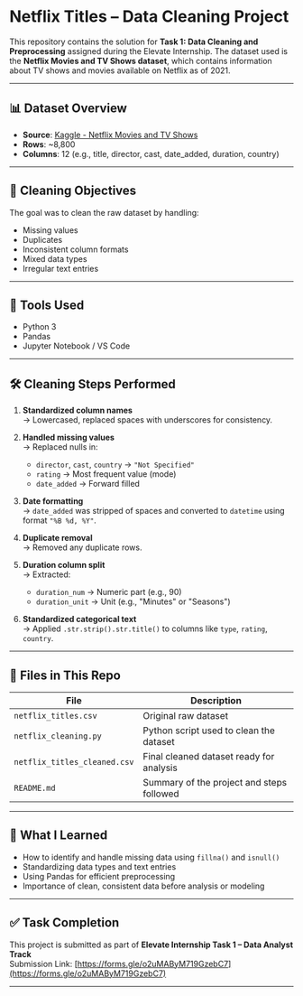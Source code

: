 # Netflix Titles – Data Cleaning Project

This repository contains the solution for **Task 1: Data Cleaning and Preprocessing** assigned during the Elevate Internship. The dataset used is the **Netflix Movies and TV Shows dataset**, which contains information about TV shows and movies available on Netflix as of 2021.

---

## 📊 Dataset Overview

- **Source**: [Kaggle - Netflix Movies and TV Shows](https://www.kaggle.com/datasets/shivamb/netflix-shows)
- **Rows**: ~8,800
- **Columns**: 12 (e.g., title, director, cast, date_added, duration, country)

---

## 🧹 Cleaning Objectives

The goal was to clean the raw dataset by handling:
- Missing values
- Duplicates
- Inconsistent column formats
- Mixed data types
- Irregular text entries

---

## 🔧 Tools Used

- Python 3
- Pandas
- Jupyter Notebook / VS Code

---

## 🛠️ Cleaning Steps Performed

1. **Standardized column names**  
   → Lowercased, replaced spaces with underscores for consistency.

2. **Handled missing values**  
   → Replaced nulls in:
   - `director`, `cast`, `country` → `"Not Specified"`
   - `rating` → Most frequent value (mode)
   - `date_added` → Forward filled

3. **Date formatting**  
   → `date_added` was stripped of spaces and converted to `datetime` using format `"%B %d, %Y"`.

4. **Duplicate removal**  
   → Removed any duplicate rows.

5. **Duration column split**  
   → Extracted:
   - `duration_num` → Numeric part (e.g., 90)
   - `duration_unit` → Unit (e.g., "Minutes" or "Seasons")

6. **Standardized categorical text**  
   → Applied `.str.strip().str.title()` to columns like `type`, `rating`, `country`.

---

## 📁 Files in This Repo

| File                            | Description                                      |
|---------------------------------|--------------------------------------------------|
| `netflix_titles.csv`           | Original raw dataset                             |
| `netflix_cleaning.py`          | Python script used to clean the dataset          |
| `netflix_titles_cleaned.csv`   | Final cleaned dataset ready for analysis         |
| `README.md`                    | Summary of the project and steps followed        |

---

## 🧠 What I Learned

- How to identify and handle missing data using `fillna()` and `isnull()`
- Standardizing data types and text entries
- Using Pandas for efficient preprocessing
- Importance of clean, consistent data before analysis or modeling

---

## ✅ Task Completion

This project is submitted as part of **Elevate Internship Task 1 – Data Analyst Track**  
Submission Link: [https://forms.gle/o2uMAByM719GzebC7](https://forms.gle/o2uMAByM719GzebC7)

---
